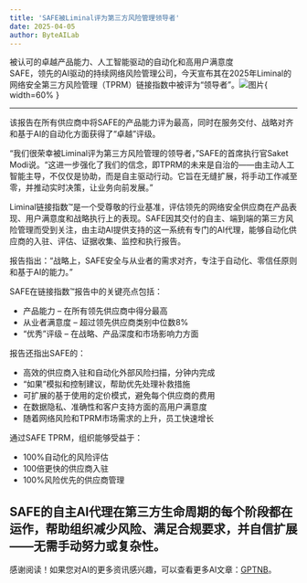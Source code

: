 ```yaml
---
title: 'SAFE被Liminal评为第三方风险管理领导者'
date: 2025-04-05
author: ByteAILab
---
```


被认可的卓越产品能力、人工智能驱动的自动化和高用户满意度  
SAFE，领先的AI驱动的持续网络风险管理公司，今天宣布其在2025年Liminal的网络安全第三方风险管理（TPRM）链接指数中被评为“领导者”。![图片](https://ai-techpark.com/wp-content/uploads/SAFE-Named.jpg){ width=60% }

---
该报告在所有供应商中将SAFE的产品能力评为最高，同时在服务交付、战略对齐和基于AI的自动化方面获得了“卓越”评级。

“我们很荣幸被Liminal评为第三方风险管理的领导者，”SAFE的首席执行官Saket Modi说。“这进一步强化了我们的信念，即TPRM的未来是自治的——由主动人工智能主导，不仅仅是协助，而是自主驱动行动。它旨在无缝扩展，将手动工作减至零，并推动实时决策，让业务向前发展。”

Liminal链接指数™是一个受尊敬的行业基准，评估领先的网络安全供应商在产品表现、用户满意度和战略执行上的表现。SAFE因其交付的自主、端到端的第三方风险管理而受到关注，由主动AI提供支持的这一系统有专门的AI代理，能够自动化供应商的入驻、评估、证据收集、监控和执行报告。

报告指出：“战略上，SAFE安全与从业者的需求对齐，专注于自动化、零信任原则和基于AI的能力。”

SAFE在链接指数™报告中的关键亮点包括：

- 产品能力 – 在所有领先供应商中得分最高
- 从业者满意度 – 超过领先供应商类别中位数8%
- “优秀”评级 – 在战略、产品深度和市场影响力方面

报告还指出SAFE的：

- 高效的供应商入驻和自动化外部风险扫描，分钟内完成
- “如果”模拟和控制建议，帮助优先处理补救措施
- 可扩展的基于使用的定价模式，避免每个供应商的费用
- 在数据隐私、准确性和客户支持方面的高用户满意度
- 随着网络风险和TPRM市场需求的上升，员工快速增长

通过SAFE TPRM，组织能够受益于：

- 100%自动化的风险评估
- 100倍更快的供应商入驻
- 100%风险优先的供应商管理

SAFE的自主AI代理在第三方生命周期的每个阶段都在运作，帮助组织减少风险、满足合规要求，并自信扩展——无需手动努力或复杂性。
---
感谢阅读！如果您对AI的更多资讯感兴趣，可以查看更多AI文章：[GPTNB](https://gptnb.com)。